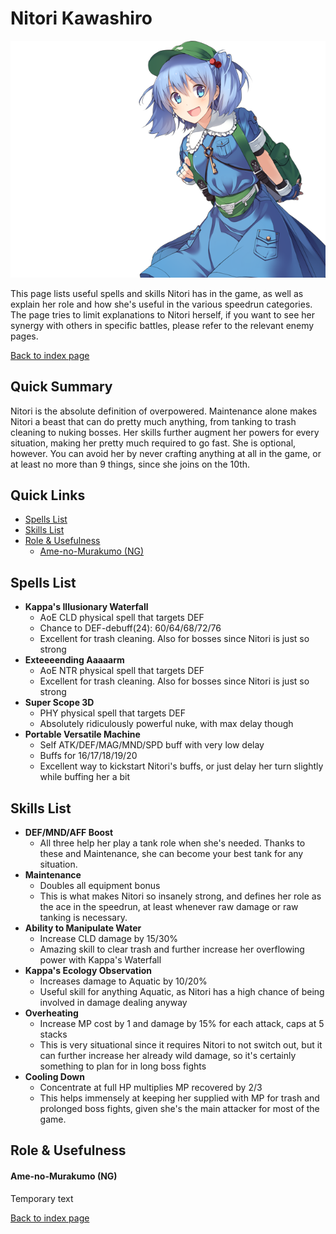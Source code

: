 # Nitori Kawashiro

![](img/nitori.png)

This page lists useful spells and skills Nitori has in the game, as well as explain her role and how she's useful in the various speedrun categories. The page tries to limit explanations to Nitori herself, if you want to see her synergy with others in specific battles, please refer to the relevant enemy pages.

[Back to index page](../index.md)

## Quick Summary

Nitori is the absolute definition of overpowered. Maintenance alone makes Nitori a beast that can do pretty much anything, from tanking to trash cleaning to nuking bosses. Her skills further augment her powers for every situation, making her pretty much required to go fast. She is optional, however. You can avoid her by never crafting anything at all in the game, or at least no more than 9 things, since she joins on the 10th.

## Quick Links
* [Spells List](#spells)
* [Skills List](#skills)
* [Role & Usefulness](#useful)
	* [Ame-no-Murakumo (NG)](#ng-murakumo)

## <a id="spells"></a>Spells List

* **Kappa's Illusionary Waterfall**
	* AoE CLD physical spell that targets DEF
	* Chance to DEF-debuff(24): 60/64/68/72/76
	* Excellent for trash cleaning. Also for bosses since Nitori is just so strong
* **Exteeeending Aaaaarm**
	* AoE NTR physical spell that targets DEF
	* Excellent for trash cleaning. Also for bosses since Nitori is just so strong
* **Super Scope 3D**
	* PHY physical spell that targets DEF
	* Absolutely ridiculously powerful nuke, with max delay though
* **Portable Versatile Machine**
	* Self ATK/DEF/MAG/MND/SPD buff with very low delay
	* Buffs for 16/17/18/19/20
	* Excellent way to kickstart Nitori's buffs, or just delay her turn slightly while buffing her a bit

## <a id="skills"></a>Skills List

* **DEF/MND/AFF Boost**
	* All three help her play a tank role when she's needed. Thanks to these and Maintenance, she can become your best tank for any situation.
* **Maintenance**
	* Doubles all equipment bonus
	* This is what makes Nitori so insanely strong, and defines her role as the ace in the speedrun, at least whenever raw damage or raw tanking is necessary.
* **Ability to Manipulate Water**
	* Increase CLD damage by 15/30%
	* Amazing skill to clear trash and further increase her overflowing power with Kappa's Waterfall
* **Kappa's Ecology Observation**
	* Increases damage to Aquatic by 10/20%
	* Useful skill for anything Aquatic, as Nitori has a high chance of being involved in damage dealing anyway
* **Overheating**
	* Increase MP cost by 1 and damage by 15% for each attack, caps at 5 stacks
	* This is very situational since it requires Nitori to not switch out, but it can further increase her already wild damage, so it's certainly something to plan for in long boss fights
* **Cooling Down**
	* Concentrate at full HP multiplies MP recovered by 2/3
	* This helps immensely at keeping her supplied with MP for trash and prolonged boss fights, given she's the main attacker for most of the game.

## <a id="useful"></a>Role & Usefulness

#### <a id="ng-murakumo"></a>Ame-no-Murakumo (NG)

Temporary text

[Back to index page](../index.md)
